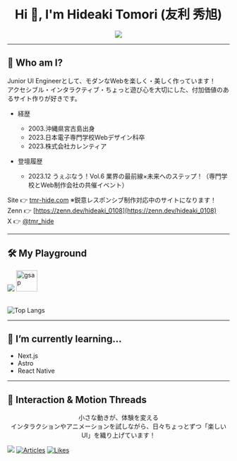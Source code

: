 <h1 align="center">Hi 👋, I'm Hideaki Tomori (友利 秀旭)</h1>
<p align="center">
  <img src="https://readme-typing-svg.herokuapp.com?font=Fira+Code&duration=4000&pause=1000&color=F78585&center=true&vCenter=true&width=435&lines=🎨+Creative+Front-end+Engineer;⚡+GSAP+Motion+Lover;👾+Vue+%7C+React+Explorer" />
</p>

---

## 🧠 Who am I?
<p>
Junior UI Engineerとして、モダンなWebを楽しく・美しく作っています！<br>
アクセシブル・インタラクティブ・ちょっと遊び心を大切にした、付加価値のあるサイト作りが好きです。
<p>

- 経歴
  - 2003.沖縄県宮古島出身
  - 2023.日本電子専門学校Webデザイン科卒
  - 2023.株式会社カレンティア
 
- 登壇履歴
  - 2023.12 うぇぶなう！Vol.6 業界の最前線×未来へのステップ！（専門学校とWeb制作会社の共催イベント）

Site 👉 [tmr-hide.com](https://tmr-hide.com/)
※鋭意レスポンシブ制作対応中のサイトになります！
<br>
Zenn 👉 [https://zenn.dev/hideaki_0108](https://zenn.dev/hideaki_0108)
<br>
X  👉 [@tmr_hide](https://x.com/tmr_hide)


---

## 🛠️ My Playground
<div style="align: left;">
  <img src="https://skillicons.dev/icons?i=html,css,sass,js,ts,vue,react,figma&perline=9" />
  <img src="https://gsap.com/apple-touch-icon.png" alt="gsap" width="48" height="48" />
</div>

<br>

![Top Langs](https://github-readme-stats.vercel.app/api/top-langs/?username=hideaki-0108&layout=compact)

---

## 🔭 I’m currently learning...
- Next.js
- Astro
- React Native

---

## 🧶 Interaction & Motion Threads

<p align="center">
  小さな動きが、体験を変える<br>
  インタラクションやアニメーションを試しながら、日々ちょっとずつ「楽しいUI」を織り上げています！
</p>


![](https://komarev.com/ghpvc/?username=hideaki-0108)
[![Articles](https://badgen.org/img/zenn/hideaki_0108/articles?style=plastic)](https://zenn.dev/hideaki_0108)
[![Likes](https://badgen.org/img/zenn/hideaki_0108/likes?style=plastic)](https://zenn.dev/hideaki_0108)
